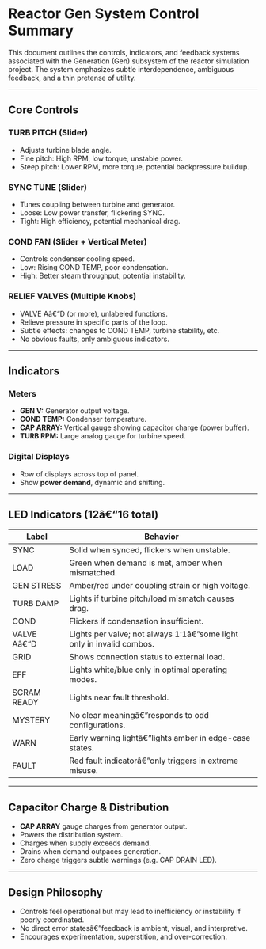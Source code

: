 # Reactor Gen System Control Summary

This document outlines the controls, indicators, and feedback systems associated with the Generation (Gen) subsystem of the reactor simulation project. The system emphasizes subtle interdependence, ambiguous feedback, and a thin pretense of utility.

---

## Core Controls

### TURB PITCH (Slider)
- Adjusts turbine blade angle.
- Fine pitch: High RPM, low torque, unstable power.
- Steep pitch: Lower RPM, more torque, potential backpressure buildup.

### SYNC TUNE (Slider)
- Tunes coupling between turbine and generator.
- Loose: Low power transfer, flickering SYNC.
- Tight: High efficiency, potential mechanical drag.

### COND FAN (Slider + Vertical Meter)
- Controls condenser cooling speed.
- Low: Rising COND TEMP, poor condensation.
- High: Better steam throughput, potential instability.

### RELIEF VALVES (Multiple Knobs)
- VALVE Aâ€“D (or more), unlabeled functions.
- Relieve pressure in specific parts of the loop.
- Subtle effects: changes to COND TEMP, turbine stability, etc.
- No obvious faults, only ambiguous indicators.

---

## Indicators

### Meters
- **GEN V:** Generator output voltage.
- **COND TEMP:** Condenser temperature.
- **CAP ARRAY:** Vertical gauge showing capacitor charge (power buffer).
- **TURB RPM:** Large analog gauge for turbine speed.

### Digital Displays
- Row of displays across top of panel.
- Show **power demand**, dynamic and shifting.

---

## LED Indicators (12â€“16 total)
| Label         | Behavior                                                                 |
|---------------|--------------------------------------------------------------------------|
| SYNC          | Solid when synced, flickers when unstable.                              |
| LOAD          | Green when demand is met, amber when mismatched.                        |
| GEN STRESS    | Amber/red under coupling strain or high voltage.                        |
| TURB DAMP     | Lights if turbine pitch/load mismatch causes drag.                      |
| COND          | Flickers if condensation insufficient.                                  |
| VALVE Aâ€“D     | Lights per valve; not always 1:1â€”some light only in invalid combos.     |
| GRID          | Shows connection status to external load.                               |
| EFF           | Lights white/blue only in optimal operating modes.                      |
| SCRAM READY   | Lights near fault threshold.                                             |
| MYSTERY       | No clear meaningâ€”responds to odd configurations.                        |
| WARN          | Early warning lightâ€”lights amber in edge-case states.                   |
| FAULT         | Red fault indicatorâ€”only triggers in extreme misuse.                    |

---

## Capacitor Charge & Distribution

- **CAP ARRAY** gauge charges from generator output.
- Powers the distribution system.
- Charges when supply exceeds demand.
- Drains when demand outpaces generation.
- Zero charge triggers subtle warnings (e.g. CAP DRAIN LED).

---

## Design Philosophy

- Controls feel operational but may lead to inefficiency or instability if poorly coordinated.
- No direct error statesâ€”feedback is ambient, visual, and interpretive.
- Encourages experimentation, superstition, and over-correction.
